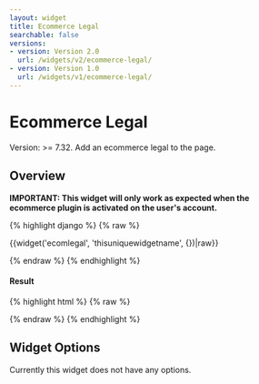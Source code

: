 ```yaml
---
layout: widget
title: Ecommerce Legal
searchable: false
versions:
- version: Version 2.0
  url: /widgets/v2/ecommerce-legal/
- version: Version 1.0
  url: /widgets/v1/ecommerce-legal/
---
```


# Ecommerce Legal

Version: >= 7.32. Add an ecommerce legal to the page.

## Overview

**IMPORTANT: This widget will only work as expected when the ecommerce plugin is activated on the user's account.**

{% highlight django %}
{% raw %}

  {{widget('ecomlegal', 'thisuniquewidgetname', {})|raw}}

{% endraw %}
{% endhighlight %}


<h4>Result</h4>
{% highlight html %}
{% raw %}

  <!-- v2 widget HTML output -->

{% endraw %}
{% endhighlight %}

## Widget Options

Currently this widget does not have any options.

